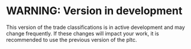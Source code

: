 # WARNING: Version in development
This version of the trade classifications is in active development and may change frequently. If these changes will impact your work, it is recommended to use the previous version of the pltc.
